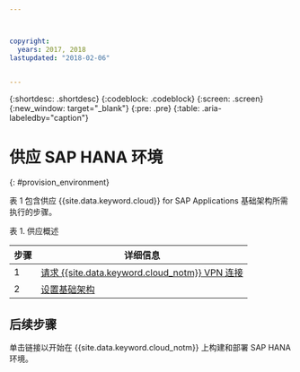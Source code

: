 ```yaml
---



copyright:
  years: 2017, 2018
lastupdated: "2018-02-06"


---
```


{:shortdesc: .shortdesc}
{:codeblock: .codeblock}
{:screen: .screen}
{:new_window: target="_blank"}
{:pre: .pre}
{:table: .aria-labeledby="caption"}


# 供应 SAP HANA 环境
{: #provision_environment}

表 1 包含供应 {{site.data.keyword.cloud}} for SAP Applications 基础架构所需执行的步骤。 

表 1. 供应概述

| 步骤 | 详细信息 |
| --- | --- |
| 1 | [请求 {{site.data.keyword.cloud_notm}} VPN 连接](/docs/infrastructure/sap-hana/hana-requesting-setting-up-VPN.html) |
| 2 | [设置基础架构](/docs/infrastructure/sap-hana/hana-setting-up-infrastructure.html) |

## 后续步骤

单击链接以开始在 {{site.data.keyword.cloud_notm}} 上构建和部署 SAP HANA 环境。
